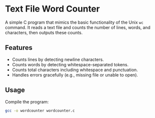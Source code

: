 # Text File Word Counter

A simple C program that mimics the basic functionality of the Unix `wc` command. It reads a text file and counts the number of lines, words, and characters, then outputs these counts.

## Features
- Counts lines by detecting newline characters.
- Counts words by detecting whitespace-separated tokens.
- Counts total characters including whitespace and punctuation.
- Handles errors gracefully (e.g., missing file or unable to open).

## Usage
Compile the program:
```bash
gcc -o wordcounter wordcounter.c
